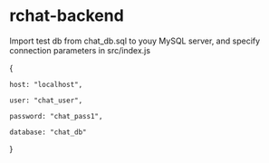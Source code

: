 # rchat-backend

Import test db from chat_db.sql to youy MySQL server, and specify connection parameters in src/index.js

{

    host: "localhost",
    
    user: "chat_user",
    
    password: "chat_pass1",
    
    database: "chat_db"
}
